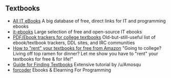 ## Textbooks

  * [All IT eBooks](http://www.allitebooks.com/) A big database of free, direct links for IT and programming ebooks
  * [it-ebooks](http://it-ebooks.info) Large selection of free and open-source IT ebooks
  * [PDF/Ebook trackers for college textbooks](https://www.reddit.com/r/trackers/comments/hrgmv/tracker_with_pdfsebooks_of_college_textbooks/c1xrq44/) Old-but-still-useful list of ebook/textbook trackers, DDL sites, and IRC communities
  * [How to "rent" your textbooks for free from Amazon](https://www.reddit.com/r/Piracy/comments/3ma9qe/guide_how_to_rent_your_textbooks_for_free_from/) "Going to college? Living off top ramen for dinner? Let me show you have to "rent" your textbooks for free & for life!"
  * [Guide for Finding Textbooks](https://www.reddit.com/r/Piracy/comments/3i9y7n/guide_for_finding_textbooks/) Extensive tutorial by /u/Amosqu
  * [forcoder](https://forcoder.su/) Ebooks & Elearning For Programming